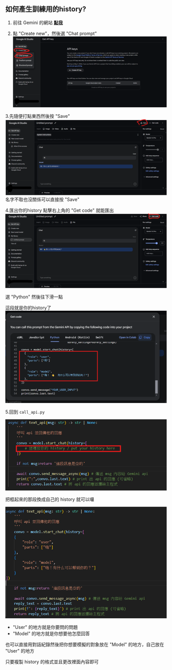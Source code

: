 ## 如何產生訓練用的history?
1. 前往 Gemini 的網站 [**點我**](<https://makersuite.google.com/>)

2. 點 "Create new"，然後選 "Chat prompt"
![圖5](../images/5.png)

3.先隨便打點東西然後按 "Save"
![圖6](../images/6.png)
名字不取也沒關係可以直接按 "Save"

4.匯出你的history
點擊右上角的 "Get code" 就能匯出
![圖7](../images/7.png)

選 "Python" 然後往下滑一點

這段就是你的history了
![圖9](../images/8.png)

5.回到 `call_api.py`

![圖11](../images/9.png)

把框起來的那段換成自己的 history 就可以囉

![圖12](../images/10.png)

* "User" 的地方就是你要問的問題
* "Model" 的地方就是你想要他怎麼回答

也可以直接用對話紀錄然後把你想要模擬的對象放在 "Model" 的地方，自己放在 "User" 的地方

只要複製 history 的格式並且更改裡面內容即可